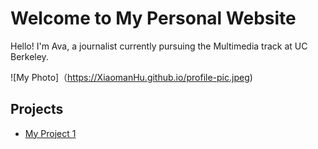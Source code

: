 # Welcome to My Personal Website

Hello! I'm Ava, a journalist currently pursuing the Multimedia track at UC Berkeley.

![My Photo]（https://XiaomanHu.github.io/profile-pic.jpeg)

## Projects
- [My Project 1](projects.md)
